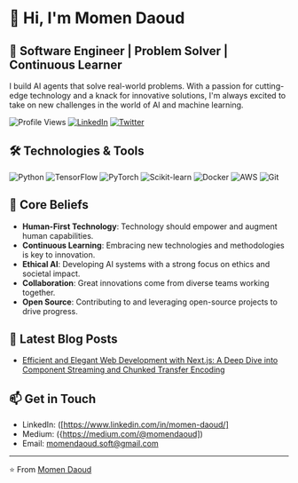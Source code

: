 # 👋 Hi, I'm Momen Daoud

## 🚀 Software Engineer | Problem Solver | Continuous Learner

I build AI agents that solve real-world problems. With a passion for cutting-edge technology and a knack for innovative solutions, I'm always excited to take on new challenges in the world of AI and machine learning.

![Profile Views](https://komarev.com/ghpvc/?username=your-github-username&color=brightgreen)
[![LinkedIn](https://img.shields.io/badge/-LinkedIn-blue?style=flat-square&logo=Linkedin&logoColor=white&link=https://www.linkedin.com/in/your-profile/)](https://www.linkedin.com/in/your-profile/)
[![Twitter](https://img.shields.io/badge/-Twitter-1DA1F2?style=flat-square&logo=twitter&logoColor=white&link=https://twitter.com/your-handle)](https://twitter.com/your-handle)

## 🛠️ Technologies & Tools

![Python](https://img.shields.io/badge/-Python-3776AB?style=flat-square&logo=Python&logoColor=white)
![TensorFlow](https://img.shields.io/badge/-TensorFlow-FF6F00?style=flat-square&logo=TensorFlow&logoColor=white)
![PyTorch](https://img.shields.io/badge/-PyTorch-EE4C2C?style=flat-square&logo=PyTorch&logoColor=white)
![Scikit-learn](https://img.shields.io/badge/-Scikit--learn-F7931E?style=flat-square&logo=scikit-learn&logoColor=white)
![Docker](https://img.shields.io/badge/-Docker-2496ED?style=flat-square&logo=docker&logoColor=white)
![AWS](https://img.shields.io/badge/-AWS-232F3E?style=flat-square&logo=amazon-aws&logoColor=white)
![Git](https://img.shields.io/badge/-Git-F05032?style=flat-square&logo=git&logoColor=white)

## 🌟 Core Beliefs

- **Human-First Technology**: Technology should empower and augment human capabilities.
- **Continuous Learning**: Embracing new technologies and methodologies is key to innovation.
- **Ethical AI**: Developing AI systems with a strong focus on ethics and societal impact.
- **Collaboration**: Great innovations come from diverse teams working together.
- **Open Source**: Contributing to and leveraging open-source projects to drive progress.

## 📝 Latest Blog Posts

<!-- BLOG-POST-LIST:START -->
- [Efficient and Elegant Web Development with Next.js: A Deep Dive into Component Streaming and Chunked Transfer Encoding]([https://yourblog.com/post1](https://medium.com/@momendaoud/efficient-and-elegant-web-development-with-next-js-6087b3fd86e1))
<!-- BLOG-POST-LIST:END -->


## 📫 Get in Touch

- LinkedIn: ([https://www.linkedin.com/in/momen-daoud/]
- Medium: ({https://medium.com/@momendaoud])
- Email: momendaoud.soft@gmail.com

---

⭐️ From [Momen Daoud](https://github.com/Momen-Daoud7/)
